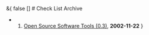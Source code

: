 &{<nil> false <nil> <nil> [] <nil> <nil> <nil> <nil> # Check List Archive

- 1.  [Open Source Software Tools (0.3)](The%20Best%20OSS%20Tools%20by%20Category%20-%2003%20-%202002-11-22.html), **2002-11-22**
}
